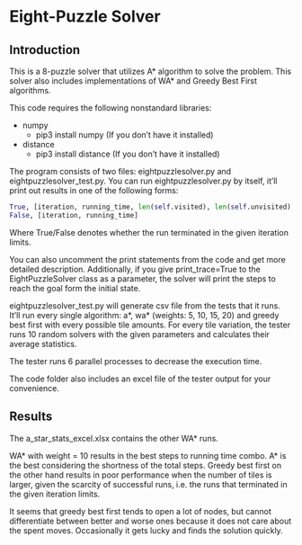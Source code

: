 # Eight-Puzzle Solver

## Introduction

This is a 8-puzzle solver that utilizes A* algorithm to solve the problem. 
This solver also includes implementations of WA* and Greedy Best First algorithms. 

This code requires the following nonstandard libraries: 

* numpy 
  * pip3 install numpy (If you don’t have it installed)
* distance
  * pip3 install distance (If you don’t have it installed)

The program consists of two files: eightpuzzlesolver.py and eightpuzzlesolver_test.py.
You can run eightpuzzlesolver.py by itself, it’ll print out results in one of the following forms:
  ```python 
  True, [iteration, running_time, len(self.visited), len(self.unvisited), len(backtrace)
  False, [iteration, running_time]
  ```
 
Where True/False denotes whether the run terminated in the given iteration limits. 

You can also uncomment the print statements from the code and get more detailed description.
Additionally, if you give print_trace=True to the EightPuzzleSolver class as a parameter, the solver will print the steps to reach the goal form the initial state. 

eightpuzzlesolver_test.py will generate csv file from the tests that it runs. It’ll run every single algorithm: a*, wa* (weights: 5, 10, 15, 20) and greedy best first with every possible tile amounts. For every tile variation, the tester runs 10 random solvers with the given parameters and calculates their average statistics. 

The tester runs 6 parallel processes to decrease the execution time. 

The code folder also includes an excel file of the tester output for your convenience. 


## Results 

The a_star_stats_excel.xlsx contains the other WA* runs.

WA* with weight = 10 results in the best steps to running time combo. A* is the best considering the shortness of the total steps. Greedy best first on the other hand results in poor performance when the number of tiles is larger, given the scarcity of successful runs, i.e. the runs that terminated in the given iteration limits. 
 
It seems that greedy best first tends to open a lot of nodes, but cannot differentiate between better and worse ones because it does not care about the spent moves. Occasionally it gets lucky and finds the solution quickly. 

